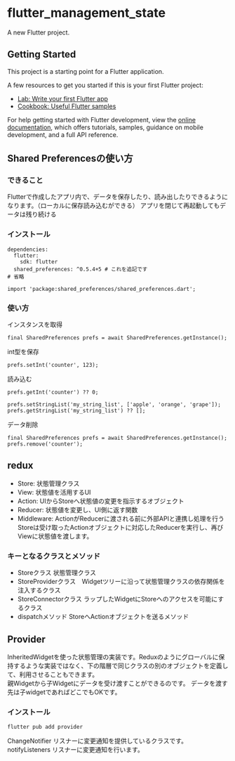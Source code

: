 # flutter_management_state

A new Flutter project.

## Getting Started

This project is a starting point for a Flutter application.

A few resources to get you started if this is your first Flutter project:

- [Lab: Write your first Flutter app](https://docs.flutter.dev/get-started/codelab)
- [Cookbook: Useful Flutter samples](https://docs.flutter.dev/cookbook)

For help getting started with Flutter development, view the
[online documentation](https://docs.flutter.dev/), which offers tutorials,
samples, guidance on mobile development, and a full API reference.

## Shared Preferencesの使い方
### できること
Flutterで作成したアプリ内で、データを保存したり、読み出したりできるようになります。（ローカルに保存読み込むができる）
アプリを閉じて再起動してもデータは残り続ける

### インストール
```
dependencies:
  flutter:
    sdk: flutter
  shared_preferences: ^0.5.4+5 # これを追記です
# 省略
```

```
import 'package:shared_preferences/shared_preferences.dart'; 
```

### 使い方
インスタンスを取得
```
final SharedPreferences prefs = await SharedPreferences.getInstance();
```
int型を保存
```
prefs.setInt('counter', 123);
```
読み込む
```
prefs.getInt('counter') ?? 0;
```

```
prefs.setStringList('my_string_list', ['apple', 'orange', 'grape']);
prefs.getStringList('my_string_list') ?? [];
```
データ削除
```
final SharedPreferences prefs = await SharedPreferences.getInstance();
prefs.remove('counter');
```
## redux
- Store: 状態管理クラス
- View: 状態値を活用するUI
- Action: UIからStoreへ状態値の変更を指示するオブジェクト
- Reducer: 状態値を変更し、UI側に返す関数
- Middleware: ActionがReducerに渡される前に外部APIと連携し処理を行う
Storeは受け取ったActionオブジェクトに対応したReducerを実行し、再びViewに状態値を渡します。

### キーとなるクラスとメソッド
- Storeクラス 状態管理クラス
- StoreProviderクラス　Widgetツリーに沿って状態管理クラスの依存関係を注入するクラス
- StoreConnectorクラス ラップしたWidgetにStoreへのアクセスを可能にするクラス
- dispatchメソッド StoreへActionオブジェクトを送るメソッド

## Provider
InheritedWidgetを使った状態管理の実装です。Reduxのようにグローバルに保持するような実装ではなく、下の階層で同じクラスの別のオブジェクトを定義して、利用させることもできます。<br>
親Widgetから子Widgetにデータを受け渡すことができるのです。
データを渡す先は子widgetであればどこでもOKです。<br>

### インストール
```
flutter pub add provider
```
ChangeNotifier
リスナーに変更通知を提供しているクラスです。
notifyListeners
リスナーに変更通知を行います。